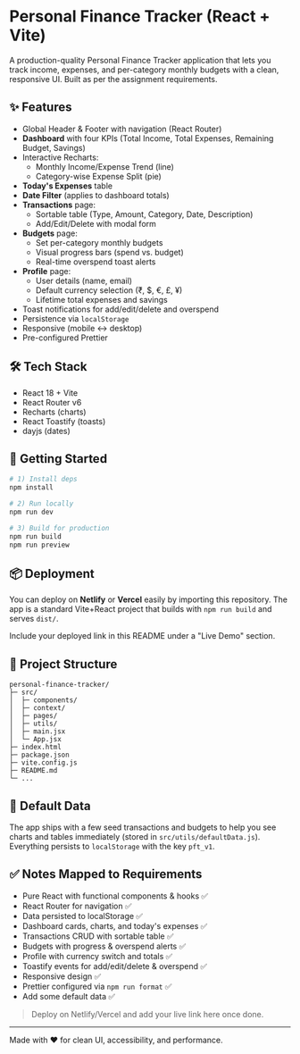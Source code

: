 # Personal Finance Tracker (React + Vite)

A production-quality Personal Finance Tracker application that lets you track income, expenses, and per-category monthly budgets with a clean, responsive UI. Built as per the assignment requirements.

## ✨ Features

- Global Header & Footer with navigation (React Router)
- **Dashboard** with four KPIs (Total Income, Total Expenses, Remaining Budget, Savings)
- Interactive Recharts:
  - Monthly Income/Expense Trend (line)
  - Category-wise Expense Split (pie)
- **Today's Expenses** table
- **Date Filter** (applies to dashboard totals)
- **Transactions** page:
  - Sortable table (Type, Amount, Category, Date, Description)
  - Add/Edit/Delete with modal form
- **Budgets** page:
  - Set per-category monthly budgets
  - Visual progress bars (spend vs. budget)
  - Real-time overspend toast alerts
- **Profile** page:
  - User details (name, email)
  - Default currency selection (₹, $, €, £, ¥)
  - Lifetime total expenses and savings
- Toast notifications for add/edit/delete and overspend
- Persistence via `localStorage`
- Responsive (mobile ↔ desktop)
- Pre-configured Prettier

## 🛠️ Tech Stack

- React 18 + Vite
- React Router v6
- Recharts (charts)
- React Toastify (toasts)
- dayjs (dates)

## 🚀 Getting Started

```bash
# 1) Install deps
npm install

# 2) Run locally
npm run dev

# 3) Build for production
npm run build
npm run preview
```

## 📦 Deployment

You can deploy on **Netlify** or **Vercel** easily by importing this repository.
The app is a standard Vite+React project that builds with `npm run build` and serves `dist/`.

Include your deployed link in this README under a "Live Demo" section.

## 🧰 Project Structure

```
personal-finance-tracker/
├─ src/
│  ├─ components/
│  ├─ context/
│  ├─ pages/
│  ├─ utils/
│  ├─ main.jsx
│  └─ App.jsx
├─ index.html
├─ package.json
├─ vite.config.js
├─ README.md
└─ ...
```

## 🧪 Default Data

The app ships with a few seed transactions and budgets to help you see charts and tables immediately (stored in `src/utils/defaultData.js`). Everything persists to `localStorage` with the key `pft_v1`.

## ✅ Notes Mapped to Requirements

- Pure React with functional components & hooks ✅
- React Router for navigation ✅
- Data persisted to localStorage ✅
- Dashboard cards, charts, and today's expenses ✅
- Transactions CRUD with sortable table ✅
- Budgets with progress & overspend alerts ✅
- Profile with currency switch and totals ✅
- Toastify events for add/edit/delete & overspend ✅
- Responsive design ✅
- Prettier configured via `npm run format` ✅
- Add some default data ✅

> Deploy on Netlify/Vercel and add your live link here once done.

---

Made with ❤️ for clean UI, accessibility, and performance.
